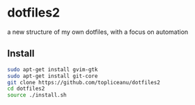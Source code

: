 dotfiles2
=========

a new structure of my own dotfiles, with a focus on automation

Install
-------

````bash
sudo apt-get install gvim-gtk
sudo apt-get install git-core
git clone https://github.com/topliceanu/dotfiles2
cd dotfiles2
source ./install.sh
````
